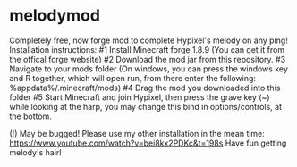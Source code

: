 # melodymod
Completely free, now forge mod to complete Hypixel's melody on any ping!
Installation instructions: 
#1 Install Minecraft forge 1.8.9 (You can get it from the offical forge website)
#2 Download the mod jar from this repository.
#3 Navigate to your mods folder (On windows, you can press the windows key and R together, which will open run, from there
enter the following: %appdata%/.minecraft/mods)
#4 Drag the mod you downloaded into this folder
#5 Start Minecraft and join Hypixel, then press the grave key (~) while looking at the harp, you may change this bind in
options/controls, at the bottom.

(!) May be bugged! Please use my other installation in the mean time: https://www.youtube.com/watch?v=bei8kx2PDKc&t=198s
Have fun getting melody's hair!
